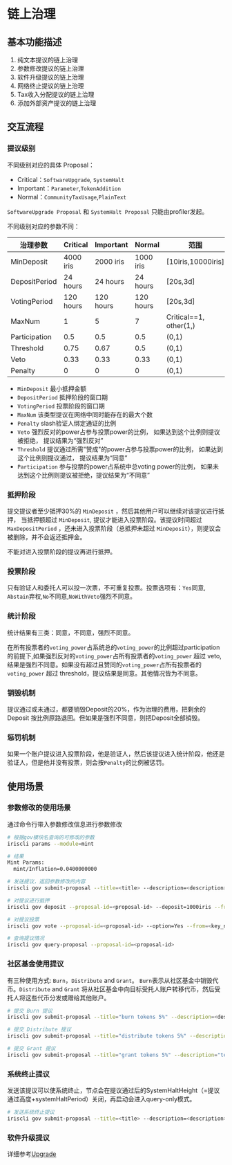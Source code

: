 # 链上治理

## 基本功能描述

1. 纯文本提议的链上治理
2. 参数修改提议的链上治理
3. 软件升级提议的链上治理
4. 网络终止提议的链上治理
5. Tax收入分配提议的链上治理
6. 添加外部资产提议的链上治理

## 交互流程

### 提议级别

不同级别对应的具体 Proposal：

- Critical：`SoftwareUpgrade`, `SystemHalt`
- Important：`Parameter`,`TokenAddition`
- Normal：`CommunityTaxUsage`,`PlainText`

`SoftwareUpgrade Proposal` 和 `SystemHalt Proposal` 只能由profiler发起。

不同级别对应的参数不同：

| 治理参数       | Critical  | Important | Normal    | 范围                    |
| ------------- | --------- | --------- | --------- | ---------------------- |
| MinDeposit    | 4000 iris | 2000 iris | 1000 iris | [10iris,10000iris]     |
| DepositPeriod | 24 hours  | 24 hours  | 24 hours  | [20s,3d]               |
| VotingPeriod  | 120 hours | 120 hours | 120 hours | [20s,3d]               |
| MaxNum        | 1         | 5         | 7         | Critical==1, other(1,) |
| Participation | 0.5       | 0.5       | 0.5       | (0,1)                  |
| Threshold     | 0.75      | 0.67      | 0.5       | (0,1)                  |
| Veto          | 0.33      | 0.33      | 0.33      | (0,1)                  |
| Penalty       | 0         | 0         | 0         | (0,1)                  |

- `MinDeposit`  最小抵押金额
- `DepositPeriod` 抵押阶段的窗口期
- `VotingPeriod` 投票阶段的窗口期
- `MaxNum` 该类型提议在网络中同时能存在的最大个数
- `Penalty`  slash验证人绑定通证的比例
- `Veto`  强烈反对的power占参与投票power的比例， 如果达到这个比例则提议被拒绝， 提议结果为“强烈反对”
- `Threshold`  提议通过所需"赞成"的power占参与投票power的比例， 如果达到这个比例则提议通过， 提议结果为“同意”
- `Participation` 参与投票的power占系统中总voting power的比例， 如果未达到这个比例则提议被拒绝，提议结果为“不同意”

### 抵押阶段

提交提议者至少抵押30%的 `MinDeposit` ，然后其他用户可以继续对该提议进行抵押， 当抵押额超过 `MinDeposit`, 提议才能进入投票阶段。该提议时间超过 `MaxDepositPeriod` ，还未进入投票阶段（总抵押未超过 `MinDeposit`），则提议会被删除，并不会返还抵押金。

不能对进入投票阶段的提议再进行抵押。

### 投票阶段

只有验证人和委托人可以投一次票，不可重复投票。投票选项有：`Yes`同意, `Abstain`弃权,`No`不同意,`NoWithVeto`强烈不同意。

### 统计阶段

统计结果有三类：同意，不同意，强烈不同意。

在所有投票者的`voting_power`占系统总的`voting_power`的比例超过participation的前提下,如果强烈反对的`voting_power`占所有投票者的`voting_power` 超过 veto, 结果是强烈不同意。如果没有超过且赞同的`voting_power`占所有投票者的`voting_power` 超过 threshold，提议结果是同意。其他情况皆为不同意。

### 销毁机制

提议通过或未通过，都要销毁Deposit的20%，作为治理的费用，把剩余的 Deposit 按比例原路退回。但如果是强烈不同意，则把Deposit全部销毁。

### 惩罚机制

如果一个账户提议进入投票阶段，他是验证人，然后该提议进入统计阶段，他还是验证人，但是他并没有投票，则会按`Penalty`的比例被惩罚。

## 使用场景

### 参数修改的使用场景

通过命令行带入参数修改信息进行参数修改

```bash
# 根据gov模块名查询的可修改的参数
iriscli params --module=mint

# 结果
Mint Params:
  mint/Inflation=0.0400000000

# 发送提议，返回参数修改的内容
iriscli gov submit-proposal --title=<title> --description=<description> --type=Parameter --deposit=8iris  --param="mint/Inflation=0.0000000000" --from=<key_name> --chain-id=<chain-id> --fee=0.3iris --commit

# 对提议进行抵押
iriscli gov deposit --proposal-id=<proposal-id> --deposit=1000iris --from=<key_name> --chain-id=<chain-id> --fee=0.3iris --commit

# 对提议投票
iriscli gov vote --proposal-id=<proposal-id> --option=Yes --from=<key_name> --chain-id=<chain-id> --fee=0.3iris --commit

# 查询提议情况
iriscli gov query-proposal --proposal-id=<proposal-id>
```

### 社区基金使用提议

有三种使用方式: `Burn`，`Distribute` and `Grant`。 `Burn`表示从社区基金中销毁代币。`Distribute` and `Grant` 将从社区基金中向目标受托人账户转移代币，然后受托人将这些代币分发或赠给其他账户。

```bash
# 提交 Burn 提议
iriscli gov submit-proposal --title="burn tokens 5%" --description=<description> --type="CommunityTaxUsage" --usage="Burn" --deposit="10iris"  --percent=0.05 --from=<key_name> --chain-id=<chain-id> --fee=0.3iris --commit

# 提交 Distribute 提议
iriscli gov submit-proposal --title="distribute tokens 5%" --description="test" --type="CommunityTaxUsage" --usage="Distribute" --deposit="10iris"  --percent=0.05 --dest-address=<dest-address (only trustees)> --from=<key_name> --chain-id=<chain-id> --fee=0.3iris --commit

# 提交 Grant 提议
iriscli gov submit-proposal --title="grant tokens 5%" --description="test" --type="CommunityTaxUsage" --usage="Grant" --deposit="10iris"  --percent=0.05 --dest-address=<dest-address (only trustees)> --from=<key_name> --chain-id=<chain-id> --fee=0.3iris --commit
```

### 系统终止提议

发送该提议可以使系统终止，节点会在提议通过后的SystemHaltHeight（=提议通过高度+systemHaltPeriod）关闭，再启动会进入query-only模式。

```bash
# 发送系统终止提议
iriscli gov submit-proposal --title=<title> --description=<description> --type=SystemHalt --deposit=10iris --fee=0.3iris --from=<key_name> --chain-id=<chain-id> --commit
```

### 软件升级提议

详细参考[Upgrade](upgrade.md)
